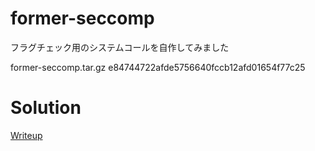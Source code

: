 # former-seccomp

フラグチェック用のシステムコールを自作してみました

former-seccomp.tar.gz e84744722afde5756640fccb12afd01654f77c25

# Solution
[Writeup](./solve/writeup.md)
